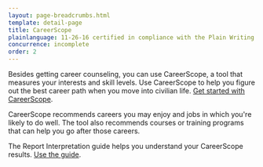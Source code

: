 ```yaml
---
layout: page-breadcrumbs.html
template: detail-page
title: CareerScope
plainlanguage: 11-26-16 certified in compliance with the Plain Writing Act
concurrence: incomplete
order: 2
---
```


<div class="va-introtext">

Besides getting career counseling, you can use CareerScope, a tool that measures your interests and skill levels. Use CareerScope to help you figure out the best career path when you move into civilian life. [Get started with CareerScope](https://va.careerscope.net/gibill).

</div>

CareerScope recommends careers you may enjoy and jobs in which you're likely to do well. The tool also recommends courses or training programs that can help you go after those careers.

The Report Interpretation guide helps you understand your CareerScope results. [Use the guide](http://www.benefits.va.gov/gibill/docs/job_aids/CareerScope_Report_Interpretation.pdf).
